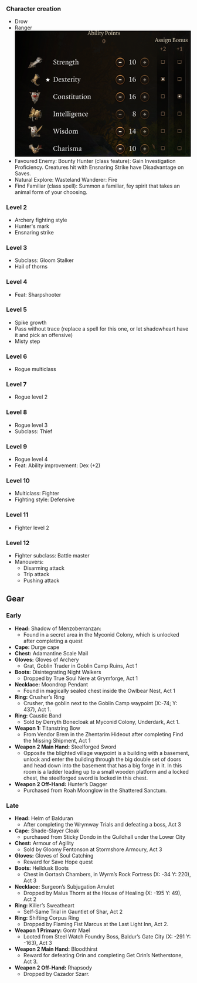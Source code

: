 ﻿### Character creation

- Drow
- Ranger  
  ![text](Best-Ranger-Ability-Score-Baldurs-Gate-3.webp)
- Favoured Enemy: Bounty Hunter (class feature): Gain Investigation Proficiency. Creatures hit with Ensnaring Strike have Disadvantage on Saves.
- Natural Explore: Wasteland Wanderer: Fire
- Find Familiar (class spell): Summon a familiar, fey spirit that takes an animal form of your choosing.

### Level 2

- Archery fighting style
- Hunter's mark
- Ensnaring strike

### Level 3

- Subclass: Gloom Stalker
- Hail of thorns

### Level 4

- Feat: Sharpshooter

### Level 5

- Spike growth
- Pass without trace (replace a spell for this one, or let shadowheart have it and pick an offensive)
- Misty step

### Level 6

- Rogue multiclass

### Level 7

- Rogue level 2

### Level 8

- Rogue level 3
- Subclass: Thief

### Level 9

- Rogue level 4
- Feat: Ability improvement: Dex (+2)

### Level 10

- Multiclass: Fighter
- Fighting style: Defensive

### Level 11

- Fighter level 2

### Level 12

- Fighter subclass: Battle master
- Manouvers:
    - Disarming attack
    - Trip attack
    - Pushing attack

## Gear

### Early

- **Head:** Shadow of Menzoberranzan:
    - Found in a secret area in the Myconid Colony, which is unlocked after completing a quest
- **Cape:** Durge cape
- **Chest:** Adamantine Scale Mail
- **Gloves:** Gloves of Archery
    -  Grat, Goblin Trader in Goblin Camp Ruins, Act 1
- **Boots:** Disintegrating Night Walkers
    - Dropped by True Soul Nere at Grymforge, Act 1
- **Necklace:** Moondrop Pendant
    - Found in magically sealed chest inside the Owlbear Nest, Act 1
- **Ring:** Crusher’s Ring
    - Crusher, the goblin next to the Goblin Camp waypoint (X:-74; Y: 437), Act 1.
- **Ring:** Caustic Band
    - Sold by Derryth Bonecloak at Myconid Colony, Underdark, Act 1.
- **Weapon 1:** Titanstring Bow
    - From Vendor Brem in the Zhentarim Hideout after completing Find the Missing Shipment, Act 1
- **Weapon 2 Main Hand:** Steelforged Sword
    - Opposite the blighted village waypoint is a building with a basement, unlock and enter the building through the big double set of doors and head down into the basement that has a big forge in it. In this room is a ladder leading up to a small wooden platform and a locked chest, the steelforged sword is locked in this chest.
- **Weapon 2 Off-Hand:** Hunter’s Dagger
    - Purchased from Roah Moonglow in the Shattered Sanctum.

### Late

- **Head:** Helm of Balduran
    -  After completing the Wrymway Trials and defeating a boss, Act 3
- **Cape:** Shade-Slayer Cloak
    -  purchased from Sticky Dondo in the Guildhall under the Lower City
- **Chest:** Armour of Agility
    - Sold by Gloomy Fentonson at Stormshore Armoury, Act 3
- **Gloves:** Gloves of Soul Catching
    - Reward for Save Hope quest
- **Boots:** Helldusk Boots
    -  Chest in Gortash Chambers, in Wyrm’s Rock Fortress (X: -34 Y: 220), Act 3
- **Necklace:** Surgeon’s Subjugation Amulet
    - Dropped by Malus Thorm at the House of Healing (X: -195 Y: 49), Act 2
- **Ring:** Killer’s Sweatheart
    - Self-Same Trial in Gauntlet of Shar, Act 2
- **Ring:** Shifting Corpus Ring
    - Dropped by Flaming Fist Marcus at the Last Light Inn, Act 2.
- **Weapon 1 Primary:** Gontr Mael
    -  Looted from Steel Watch Foundry Boss, Baldur’s Gate City (X: -291 Y: -163), Act 3
- **Weapon 2 Main Hand:** Bloodthirst
    - Reward for defeating Orin and completing Get Orin’s Netherstone, Act 3.
- **Weapon 2 Off-Hand:** Rhapsody
    -  Dropped by Cazador Szarr.